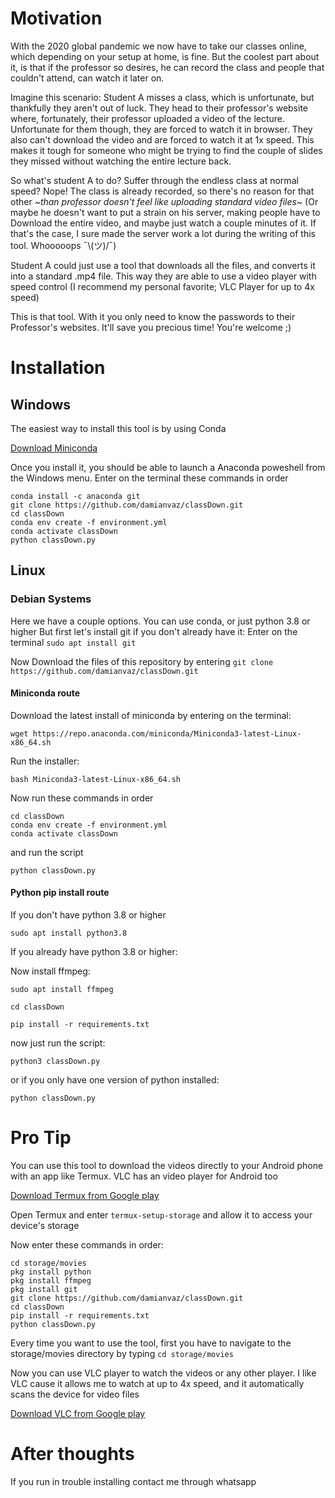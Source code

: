 # Motivation


With the 2020 global pandemic we now have to take our classes online, which depending on your setup at home, is fine. But the coolest part about it, is that if the professor so desires, he can record the class and people that couldn't attend, can watch it later on.

Imagine this scenario: Student A misses a class, which is unfortunate, but thankfully they aren't out of luck. They head to their professor's website where, fortunately, their professor uploaded a video of the lecture. Unfortunate for them though, they are forced to watch it in browser. They also can't download the video and are forced to watch it at 1x speed. This makes it tough for someone who might be trying to find the couple of slides they missed without watching the entire lecture back.

So what's student A to do? Suffer through the endless class at normal speed? Nope! The class is already recorded, so there's no reason for that other *~than professor doesn't feel like uploading standard video files~* (Or maybe he doesn't want to put a strain on his server, making people have to Download the entire video, and maybe just watch a couple minutes of it. If that's the case, I sure made the server work a lot during the writing of this tool. Whooooops ¯\\(ツ)/¯)

Student A could just use a tool that downloads all the files, and converts it into a standard .mp4 file. This way they are able to use a video player with speed control (I recommend my personal favorite; VLC Player for up to 4x speed)

This is that tool. With it you only need to know the passwords to their Professor's websites. It'll save you precious time! You're welcome ;)

# Installation 
## Windows

The easiest way to install this tool is by using Conda

[Download Miniconda](https://docs.conda.io/en/latest/miniconda.html)

Once you install it, you should be able to launch a Anaconda poweshell from the Windows menu. Enter on the terminal these commands in order
    
    conda install -c anaconda git
    git clone https://github.com/damianvaz/classDown.git
    cd classDown
    conda env create -f environment.yml
    conda activate classDown
    python classDown.py

## Linux

### Debian Systems

Here we have a couple options. You can use conda, or just python 3.8 or higher
But first let's install git if you don't already have it:
Enter on the terminal `sudo apt install git`

Now Download the files of this repository by entering `git clone https://github.com/damianvaz/classDown.git`

#### Miniconda route

Download the latest install of miniconda by entering on the terminal:

`wget https://repo.anaconda.com/miniconda/Miniconda3-latest-Linux-x86_64.sh`

Run the installer:

`bash Miniconda3-latest-Linux-x86_64.sh`

Now run these commands in order

    cd classDown
    conda env create -f environment.yml
    conda activate classDown


and run the script 

`python classDown.py`

#### Python pip install route

If you don't have python 3.8 or higher

`sudo apt install python3.8`

If you already have python 3.8 or higher:

Now install ffmpeg:

`sudo apt install ffmpeg`

`cd classDown`

`pip install -r requirements.txt`

now just run the script:

`python3 classDown.py`

or if you only have one version of python installed:

`python classDown.py`

# Pro Tip

You can use this tool to download the videos directly to your Android phone with an app like Termux. VLC has an video player for Android too

[Download Termux from Google play](https://play.google.com/store/apps/details?id=com.termux&hl=pt_BR&gl=US)

Open Termux and enter `termux-setup-storage` and allow it to access your device's storage

Now enter these commands in order:

    cd storage/movies
    pkg install python
    pkg install ffmpeg
    pkg install git
    git clone https://github.com/damianvaz/classDown.git
    cd classDown
    pip install -r requirements.txt
    python classDown.py
    
Every time you want to use the tool, first you have to navigate to the storage/movies directory by typing `cd storage/movies`
    
Now you can use VLC player to watch the videos or any other player. I like VLC cause it allows me to watch at up to 4x speed, and it automatically scans the device for video files

[Download VLC from Google play](https://play.google.com/store/apps/details?id=org.videolan.vlc&hl=pt_BR&gl=US)


# After thoughts

If you run in trouble installing contact me through whatsapp

